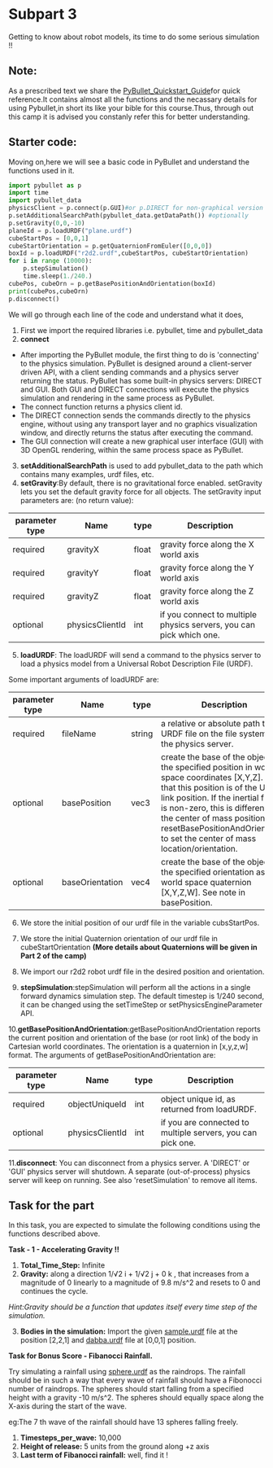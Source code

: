 # Subpart 3

Getting to know about robot models, its time to do some serious simulation !!

## Note:
As a prescribed text we share the [PyBullet_Quickstart_Guide](https://github.com/NiranthS/Pybullet-Camp/blob/master/Part1/Subpart%203/PyBullet_Quickstart_Guide.pdf)for quick reference.It contains almost all the functions and the necassary details for using Pybullet,in short its like your bible for this course.Thus, through out this camp it is advised you constanly refer this for better understanding.

## Starter code:
Moving on,here we will see a basic code in PyBullet and understand the functions used in it.
```python
import pybullet as p
import time
import pybullet_data
physicsClient = p.connect(p.GUI)#or p.DIRECT for non-graphical version
p.setAdditionalSearchPath(pybullet_data.getDataPath()) #optionally
p.setGravity(0,0,-10)
planeId = p.loadURDF("plane.urdf")
cubeStartPos = [0,0,1]
cubeStartOrientation = p.getQuaternionFromEuler([0,0,0])
boxId = p.loadURDF("r2d2.urdf",cubeStartPos, cubeStartOrientation)
for i in range (10000):
    p.stepSimulation()
    time.sleep(1./240.)
cubePos, cubeOrn = p.getBasePositionAndOrientation(boxId)
print(cubePos,cubeOrn)
p.disconnect()
```
We will go through each line of the code and understand what it does,
1. First we import the required libraries i.e. pybullet, time and pybullet_data
2. **connect**
* After importing the PyBullet module, the first thing to do is 'connecting' to the physics simulation. PyBullet is designed around a client-server driven API, with a client sending commands and a physics server returning the status. PyBullet has some built-in physics servers: DIRECT and GUI. Both GUI and DIRECT connections will execute the physics simulation and rendering in the same process as PyBullet.
* The connect function returns a physics client id.
* The DIRECT connection sends the commands directly to the physics engine, without using any transport layer and no graphics visualization window, and directly returns the status after executing the command.
* The GUI connection will create a new graphical user interface (GUI) with 3D OpenGL rendering, within the same process space as PyBullet.
3. **setAdditionalSearchPath** is used to add pybullet_data to the path which contains many examples, urdf files, etc.
4. **setGravity**:By default, there is no gravitational force enabled. setGravity lets you set the default gravity force for all objects.
The setGravity input parameters are: (no return value):


parameter type  | Name | type | Description
--- | --- | --- | ---
required  | gravityX | float | gravity force along the X world axis
required  | gravityY | float | gravity force along the Y world axis
required  | gravityZ | float | gravity force along the Z world axis
optional  | physicsClientId | int | if you connect to multiple physics servers, you can pick which one.

5. **loadURDF**: The loadURDF will send a command to the physics server to load a physics model from a Universal Robot Description File (URDF).

Some important arguments of loadURDF are:

parameter type  | Name | type | Description
--- | --- | --- | ---
required  | fileName | string | a relative or absolute path to the URDF file on the file system of the physics server.
optional  | basePosition | vec3 | create the base of the object at the specified position in world space coordinates [X,Y,Z]. Note that this position is of the URDF link position. If the inertial frame is non-zero, this is different from the center of mass position. Use resetBasePositionAndOrientation to set the center of mass location/orientation.
optional  | baseOrientation | vec4 | create the base of the object at the specified orientation as world space quaternion [X,Y,Z,W]. See note in basePosition.

6. We store the initial position of our urdf file in the variable cubsStartPos.

7. We store the initial Quaternion orientation of our urdf file in cubeStartOrientation
**(More details about Quaternions will be given in Part 2 of the camp)**

8. We import our r2d2 robot urdf file in the desired position and orientation.

9. **stepSimulation**:stepSimulation will perform all the actions in a single forward dynamics simulation step. The default timestep is 1/240 second, it can be changed using the setTimeStep or setPhysicsEngineParameter API.

10.**getBasePositionAndOrientation**:getBasePositionAndOrientation reports the current position and orientation of the base (or root link) of the body in Cartesian world coordinates. The orientation is a quaternion in [x,y,z,w] format.
The arguments of getBasePositionAndOrientation are:

parameter type  | Name | type | Description
--- | --- | --- | ---
required  | objectUniqueId | int | object unique id, as returned from loadURDF.
optional  | physicsClientId | int | if you are connected to multiple servers, you can pick one.

11.**disconnect**: You can disconnect from a physics server. A 'DIRECT' or 'GUI' physics server will shutdown. A separate (out-of-process) physics server will keep on running. See also 'resetSimulation' to remove all items.

## Task for the part

In this task, you are expected to simulate the following conditions using the functions described above.

**Task - 1 - Accelerating Gravity !!**

1. **Total_Time_Step:** Infinite
2. **Gravity:**
along a direction 1/√2 i + 1/√2 j + 0 k , that increases from a magnitude of 0 linearly to a magnitude of 9.8 m/s^2 and resets to 0 and continues the cycle.

*Hint:Gravity should be a function that updates itself every time step of the simulation.*

3. **Bodies in the simulation:**
Import the given [sample.urdf](https://github.com/NiranthS/Pybullet-Camp/blob/master/Part1/Subpart%202/sample.urdf) file at the position [2,2,1] and [dabba.urdf](https://github.com/NiranthS/Pybullet-Camp/blob/master/Part1/Subpart%203/dabba.urdf) file at [0,0,1] position. 

**Task for Bonus Score - Fibanocci Rainfall.**

   Try simulating a rainfall using [sphere.urdf](https://github.com/NiranthS/Pybullet-Camp/blob/master/Part1/Subpart%203/sphere.urdf) as the raindrops. The rainfall should be in such a way that every wave of rainfall should have a Fibonocci number of raindrops. The spheres should start falling from a specified height with a gravity -10 m/s^2. The spheres should equally space along the X-axis during the start of the wave.

eg:The 7 th wave of the rainfall should have 13 spheres falling freely.

1. **Timesteps_per_wave:** 10,000
2. **Height of release:** 5 units from the ground along +z axis
3. **Last term of Fibanocci rainfall:** well, find it !






